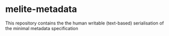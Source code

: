 # melite-metadata
This repository contains the the human writable (text-based) serialisation of the minimal metadata specification
